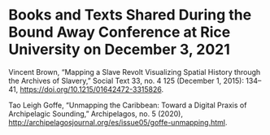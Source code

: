 # Books and Texts Shared During the Bound Away Conference at Rice University on December 3, 2021

Vincent Brown, “Mapping a Slave Revolt Visualizing Spatial History through the Archives of Slavery,” Social Text 33, no. 4 125 (December 1, 2015): 134–41, https://doi.org/10.1215/01642472-3315826.

Tao Leigh Goffe, “Unmapping the Caribbean: Toward a Digital Praxis of Archipelagic Sounding,” Archipelagos, no. 5 (2020), http://archipelagosjournal.org/es/issue05/goffe-unmapping.html.

